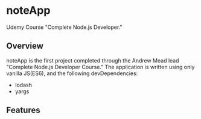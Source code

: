 # noteApp
 Udemy Course "Complete Node.js Developer."

<h2>Overview</h2>
<p>noteApp is the first project completed through the Andrew Mead lead "Complete Node.js Developer Course."
The application is written using only vanilla JS(ES6), and the following  devDependencies:</p>
 <ul>
  <li>lodash</li>
  <li>yargs</li>
  </ul>
  
  <h2>Features</h2>
